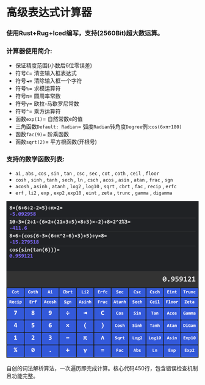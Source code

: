 # 高级表达式计算器

### 使用Rust+Rug+Iced编写，支持(2560Bit)超大数运算。

### 计算器使用简介:

- 保证精度范围(小数后6位零误差)
- 符号`C`= 清空输入框表达式
- 符号`◄`= 清除输入框一个字符
- 符号`%`= 求模运算符
- 符号`π`= 圆周率常数
- 符号`γ`= 欧拉-马歇罗尼常数
- 符号`^`= 乘方运算符
- 函数`exp(1)`= 自然常数e的值
- 三角函数`Default: Radian`= 弧度`Radian`转角度`Degree`例:`cos(6xπ÷180)`
- 函数`fac(9)`= 阶乘函数
- 函数`sqrt(2)`= 平方根函数(开根号)

### 支持的数学函数列表:

- `ai` , `abs` , `cos` , `sin` , `tan` , `csc` , `sec` , `cot` , `coth` , `ceil` , `floor`
- `cosh` , `sinh` , `tanh` , `sech` , `ln` , `csch` , `acos` , `asin` , `atan` , `frac` , `sgn`
- `acosh` , `asinh` , `atanh` , `log2` , `log10` , `sqrt` , `cbrt` , `fac` , `recip` , `erfc`
- `erf` , `li2` , `exp` , `exp2` ,`exp10` , `eint` , `zeta` , `trunc` , `gamma` , `digamma`

![image](https://github.com/lhjok/Calculator/blob/main/assets/calc.png)

自创的词法解析算法，一次遍历即完成计算。核心代码450行，包含错误检查机制且功能完整。
